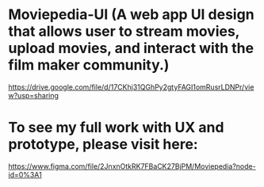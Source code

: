 # Moviepedia-UI (A web app UI design that allows user to stream movies, upload movies, and interact with the film maker community.)
https://drive.google.com/file/d/17CKhj31QGhPy2gtyFAGI1omRusrLDNPr/view?usp=sharing

# To see my full work with UX and prototype, please visit here:
https://www.figma.com/file/2JnxnOtkRK7FBaCK27BjPM/Moviepedia?node-id=0%3A1
